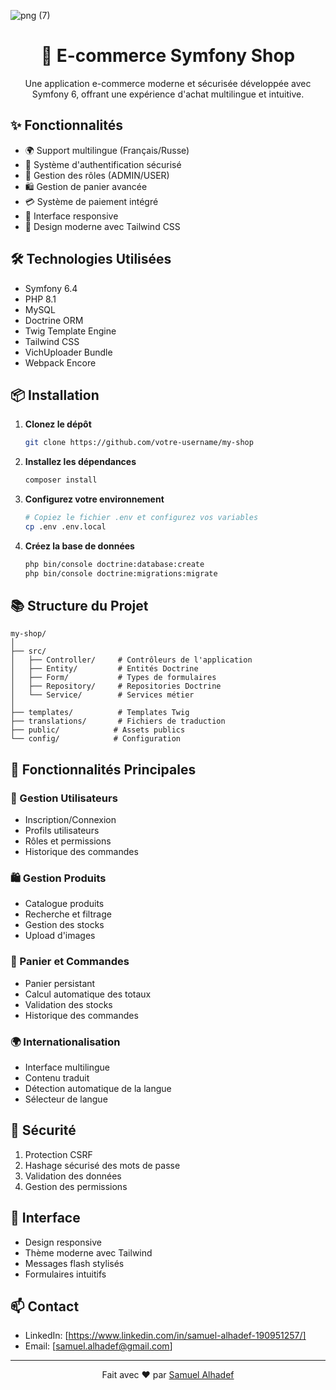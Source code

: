 ![png (7)](https://github.com/user-attachments/assets/2c8e8e2c-8fbb-48db-9a0b-a9dbb51521e7)
<div align="center">
  
# 🛒 E-commerce Symfony Shop
Une application e-commerce moderne et sécurisée développée avec Symfony 6, offrant une expérience d'achat multilingue et intuitive.
</div>

## ✨ Fonctionnalités
- 🌍 Support multilingue (Français/Russe)
- 🔐 Système d'authentification sécurisé
- 👤 Gestion des rôles (ADMIN/USER)
- 🛍️ Gestion de panier avancée
- 💳 Système de paiement intégré
- 📱 Interface responsive
- 🎨 Design moderne avec Tailwind CSS

## 🛠️ Technologies Utilisées
- Symfony 6.4
- PHP 8.1
- MySQL
- Doctrine ORM
- Twig Template Engine
- Tailwind CSS
- VichUploader Bundle
- Webpack Encore

## 📦 Installation
1. **Clonez le dépôt**
   ```bash
   git clone https://github.com/votre-username/my-shop
   ```
2. **Installez les dépendances**
   ```bash
   composer install
   ```
3. **Configurez votre environnement**
   ```bash
   # Copiez le fichier .env et configurez vos variables
   cp .env .env.local
   ```
4. **Créez la base de données**
   ```bash
   php bin/console doctrine:database:create
   php bin/console doctrine:migrations:migrate
   ```

## 📚 Structure du Projet
```
my-shop/
│
├── src/
│   ├── Controller/     # Contrôleurs de l'application
│   ├── Entity/         # Entités Doctrine
│   ├── Form/           # Types de formulaires
│   ├── Repository/     # Repositories Doctrine
│   └── Service/        # Services métier
│
├── templates/          # Templates Twig
├── translations/       # Fichiers de traduction
├── public/            # Assets publics
└── config/            # Configuration
```

## 🔋 Fonctionnalités Principales
### 👤 Gestion Utilisateurs
- Inscription/Connexion
- Profils utilisateurs
- Rôles et permissions
- Historique des commandes

### 🛍️ Gestion Produits
- Catalogue produits
- Recherche et filtrage
- Gestion des stocks
- Upload d'images

### 🛒 Panier et Commandes
- Panier persistant
- Calcul automatique des totaux
- Validation des stocks
- Historique des commandes

### 🌍 Internationalisation
- Interface multilingue
- Contenu traduit
- Détection automatique de la langue
- Sélecteur de langue

## 🔐 Sécurité
1. Protection CSRF
2. Hashage sécurisé des mots de passe
3. Validation des données
4. Gestion des permissions

## 🎨 Interface
- Design responsive
- Thème moderne avec Tailwind
- Messages flash stylisés
- Formulaires intuitifs

## 📫 Contact

- LinkedIn: [https://www.linkedin.com/in/samuel-alhadef-190951257/]
- Email: [samuel.alhadef@gmail.com]

---
<div align="center">
  
Fait avec ❤️ par [Samuel Alhadef](https://github.com/Samuelalhadef)
</div>
